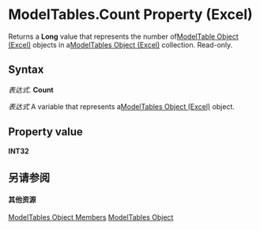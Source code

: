 
# ModelTables.Count Property (Excel)

Returns a  **Long** value that represents the number of[ModelTable Object (Excel)](c853beb6-f2e7-dda0-b33a-8110a6c23de8.md) objects in a[ModelTables Object (Excel)](1d1cda4a-2472-4f1e-2725-cc39b2cf086c.md) collection. Read-only.


## Syntax

 _表达式_. **Count**

 _表达式_ A variable that represents a[ModelTables Object (Excel)](1d1cda4a-2472-4f1e-2725-cc39b2cf086c.md) object.


## Property value

 **INT32**


## 另请参阅


#### 其他资源


[ModelTables Object Members](http://msdn.microsoft.com/library/d0b0e342-d7ad-46e7-1d60-8e5297b9e2fb%28Office.15%29.aspx)
[ModelTables Object](1d1cda4a-2472-4f1e-2725-cc39b2cf086c.md)